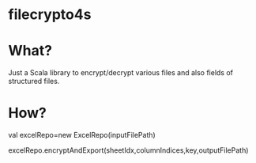 # filecrypto4s
# What?
Just a Scala library to encrypt/decrypt various files and also fields of structured files.
# How?
val excelRepo=new ExcelRepo(inputFilePath)

excelRepo.encryptAndExport(sheetIdx,columnIndices,key,outputFilePath)
